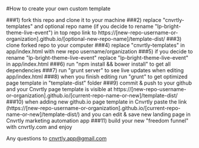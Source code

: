 #How to create your own custom template

###1) fork this repo and clone it to your machine
###2) replace "cnvrtly-templates" and optional repo name (if you decide to rename "lp-bright-theme-live-event") in top repo link to https://[new-repo-username-or-organization].github.io/[optional-new-repo-name]/template-dist/
###3) clone forked repo to your computer
###4) replace "cnvrtly-templates" in app/index.html with new repo username/organization
###5) if you decide to rename "lp-bright-theme-live-event" replace "lp-bright-theme-live-event" in app/index.html
###6) run "npm install && bower install" to get all dependencies
###7) run "grunt server" to see live updates when editing app/index.html
###8) when you finish editing run "grunt" to get optimized page template in "template-dist" folder
###9) commit & push to your github and your Cnvrtly page template is visible at https://[new-repo-username-or-organization].github.io/[current-repo-name-or-new]/template-dist/
###10) when adding new github.io page template in Cnvrtly paste the link (https://[new-repo-username-or-organization].github.io/[current-repo-name-or-new]/template-dist/) and you can edit & save new landing page in Cnvrtly marketing automation app
###11) build your new "freedom funnel" with cnvrtly.com and enjoy

Any questions to cnvrtly.app@gmail.com
